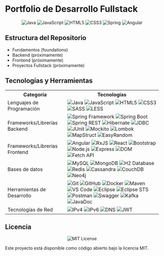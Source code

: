 # Portfolio de Desarrollo Fullstack

<div align="center">
  <img src="https://img.shields.io/badge/Java-ED8B00?style=for-the-badge&logo=java&logoColor=white" alt="Java"/>
  <img src="https://img.shields.io/badge/JavaScript-F7DF1E?style=for-the-badge&logo=javascript&logoColor=black" alt="JavaScript"/>
  <img src="https://img.shields.io/badge/HTML5-E34F26?style=for-the-badge&logo=html5&logoColor=white" alt="HTML5"/>
  <img src="https://img.shields.io/badge/CSS3-1572B6?style=for-the-badge&logo=css3&logoColor=white" alt="CSS3"/>
  <img src="https://img.shields.io/badge/Spring-6DB33F?style=for-the-badge&logo=spring&logoColor=white" alt="Spring"/>
  <img src="https://img.shields.io/badge/Angular-DD0031?style=for-the-badge&logo=angular&logoColor=white" alt="Angular"/>
</div>

## Estructura del Repositorio
- Fundamentos (foundations)
- Backend (próximamente)
- Frontend (próximamente)
- Proyectos Fullstack (próximamente)

## Tecnologías y Herramientas

<div align="center">
  <table>
    <tr>
      <th>Categoría</th>
      <th>Tecnologías</th>
    </tr>
    <tr>
      <td>Lenguajes de Programación</td>
      <td>
        <img src="https://img.shields.io/badge/Java-ED8B00?style=flat-square&logo=java&logoColor=white" alt="Java"/>
        <img src="https://img.shields.io/badge/JavaScript-F7DF1E?style=flat-square&logo=javascript&logoColor=black" alt="JavaScript"/>
        <img src="https://img.shields.io/badge/HTML5-E34F26?style=flat-square&logo=html5&logoColor=white" alt="HTML5"/>
        <img src="https://img.shields.io/badge/CSS3-1572B6?style=flat-square&logo=css3&logoColor=white" alt="CSS3"/>
        <img src="https://img.shields.io/badge/SASS-CC6699?style=flat-square&logo=sass&logoColor=white" alt="SASS"/>
        <img src="https://img.shields.io/badge/LESS-1D365D?style=flat-square&logo=less&logoColor=white" alt="LESS"/>
      </td>
    </tr>
    <tr>
      <td>Frameworks/Librerías Backend</td>
      <td>
        <img src="https://img.shields.io/badge/Spring_Framework-6DB33F?style=flat-square&logo=spring&logoColor=white" alt="Spring Framework"/>
        <img src="https://img.shields.io/badge/Spring_Boot-6DB33F?style=flat-square&logo=spring-boot&logoColor=white" alt="Spring Boot"/>
        <img src="https://img.shields.io/badge/Spring_REST-6DB33F?style=flat-square&logo=spring&logoColor=white" alt="Spring REST"/>
        <img src="https://img.shields.io/badge/Hibernate-59666C?style=flat-square&logo=hibernate&logoColor=white" alt="Hibernate"/>
        <img src="https://img.shields.io/badge/JDBC-007396?style=flat-square&logo=java&logoColor=white" alt="JDBC"/>
        <img src="https://img.shields.io/badge/JUnit5-25A162?style=flat-square&logo=junit5&logoColor=white" alt="JUnit"/>
        <img src="https://img.shields.io/badge/Mockito-78A641?style=flat-square&logo=mockito&logoColor=white" alt="Mockito"/>
        <img src="https://img.shields.io/badge/Lombok-A81C7D?style=flat-square&logo=lombok&logoColor=white" alt="Lombok"/>
        <img src="https://img.shields.io/badge/MapStruct-1565C0?style=flat-square&logo=java&logoColor=white" alt="MapStruct"/>
        <img src="https://img.shields.io/badge/EasyRandom-4EA94B?style=flat-square&logo=java&logoColor=white" alt="EasyRandom"/>
      </td>
    </tr>
    <tr>
      <td>Frameworks/Librerías Frontend</td>
      <td>
        <img src="https://img.shields.io/badge/Angular-DD0031?style=flat-square&logo=angular&logoColor=white" alt="Angular"/>
        <img src="https://img.shields.io/badge/RxJS-B7178C?style=flat-square&logo=reactivex&logoColor=white" alt="RxJS"/>
        <img src="https://img.shields.io/badge/React-20232A?style=flat-square&logo=react&logoColor=61DAFB" alt="React"/>
        <img src="https://img.shields.io/badge/Bootstrap-7952B3?style=flat-square&logo=bootstrap&logoColor=white" alt="Bootstrap"/>
        <img src="https://img.shields.io/badge/Node.js-339933?style=flat-square&logo=node.js&logoColor=white" alt="Node.js"/>
        <img src="https://img.shields.io/badge/Express-000000?style=flat-square&logo=express&logoColor=white" alt="Express"/>
        <img src="https://img.shields.io/badge/DOM-5586A4?style=flat-square&logo=html5&logoColor=white" alt="DOM"/>
        <img src="https://img.shields.io/badge/Fetch_API-0769AD?style=flat-square&logo=javascript&logoColor=white" alt="Fetch API"/>
      </td>
    </tr>
    <tr>
      <td>Bases de datos</td>
      <td>
        <img src="https://img.shields.io/badge/MySQL-00000F?style=flat-square&logo=mysql&logoColor=white" alt="MySQL"/>
        <img src="https://img.shields.io/badge/MongoDB-4EA94B?style=flat-square&logo=mongodb&logoColor=white" alt="MongoDB"/>
        <img src="https://img.shields.io/badge/H2-0000BB?style=flat-square&logo=h2&logoColor=white" alt="H2 Database"/>
        <img src="https://img.shields.io/badge/Redis-DC382D?style=flat-square&logo=redis&logoColor=white" alt="Redis"/>
        <img src="https://img.shields.io/badge/Cassandra-1287B1?style=flat-square&logo=apache-cassandra&logoColor=white" alt="Cassandra"/>
        <img src="https://img.shields.io/badge/CouchDB-E42528?style=flat-square&logo=apache-couchdb&logoColor=white" alt="CouchDB"/>
        <img src="https://img.shields.io/badge/Neo4j-008CC1?style=flat-square&logo=neo4j&logoColor=white" alt="Neo4j"/>
      </td>
    </tr>
    <tr>
      <td>Herramientas de Desarrollo</td>
      <td>
        <img src="https://img.shields.io/badge/Git-F05032?style=flat-square&logo=git&logoColor=white" alt="Git"/>
        <img src="https://img.shields.io/badge/GitHub-181717?style=flat-square&logo=github&logoColor=white" alt="GitHub"/>
        <img src="https://img.shields.io/badge/Docker-2496ED?style=flat-square&logo=docker&logoColor=white" alt="Docker"/>
        <img src="https://img.shields.io/badge/Maven-C71A36?style=flat-square&logo=apache-maven&logoColor=white" alt="Maven"/>
        <img src="https://img.shields.io/badge/VS_Code-007ACC?style=flat-square&logo=visual-studio-code&logoColor=white" alt="VS Code"/>
        <img src="https://img.shields.io/badge/Eclipse-2C2255?style=flat-square&logo=eclipse&logoColor=white" alt="Eclipse"/>
        <img src="https://img.shields.io/badge/Eclipse_STS-6DB33F?style=flat-square&logo=spring&logoColor=white" alt="Eclipse STS"/>
        <img src="https://img.shields.io/badge/Postman-FF6C37?style=flat-square&logo=postman&logoColor=white" alt="Postman"/>
        <img src="https://img.shields.io/badge/Swagger-85EA2D?style=flat-square&logo=swagger&logoColor=black" alt="Swagger"/>
        <img src="https://img.shields.io/badge/Kafka-231F20?style=flat-square&logo=apache-kafka&logoColor=white" alt="Kafka"/>
        <img src="https://img.shields.io/badge/JavaDoc-007396?style=flat-square&logo=java&logoColor=white" alt="JavaDoc"/>
      </td>
    </tr>
    <tr>
      <td>Tecnologías de Red</td>
      <td>
        <img src="https://img.shields.io/badge/IPv4-0078D4?style=flat-square&logo=internetexplorer&logoColor=white" alt="IPv4"/>
        <img src="https://img.shields.io/badge/IPv6-0078D4?style=flat-square&logo=internetexplorer&logoColor=white" alt="IPv6"/>
        <img src="https://img.shields.io/badge/DNS-FFA116?style=flat-square&logo=internetexplorer&logoColor=white" alt="DNS"/>
        <img src="https://img.shields.io/badge/JWT-000000?style=flat-square&logo=json-web-tokens&logoColor=white" alt="JWT"/>
      </td>
    </tr>
  </table>
</div>


## Licencia

<div align="center">
  <img src="https://img.shields.io/badge/License-MIT-yellow.svg" alt="MIT License"/>
</div>

Este proyecto está disponible como código abierto bajo la licencia MIT.
